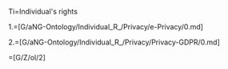 Ti=Individual's rights

1.=[G/aNG-Ontology/Individual_R_/Privacy/e-Privacy/0.md]

2.=[G/aNG-Ontology/Individual_R_/Privacy/Privacy-GDPR/0.md]

=[G/Z/ol/2]